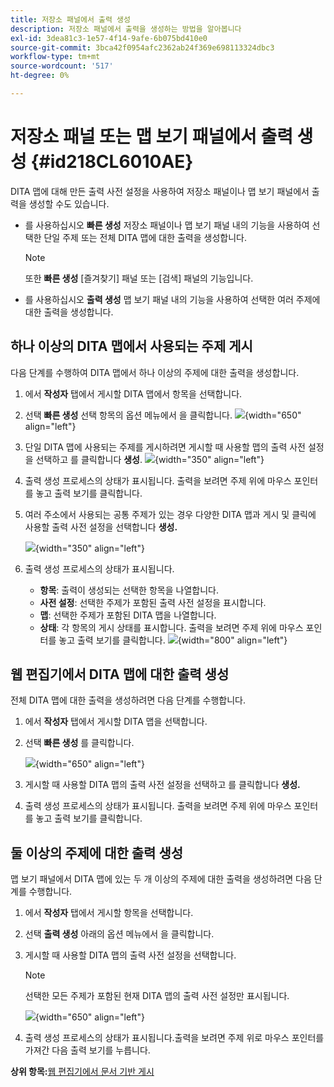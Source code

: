 ```yaml
---
title: 저장소 패널에서 출력 생성
description: 저장소 패널에서 출력을 생성하는 방법을 알아봅니다
exl-id: 3dea81c3-1e57-4f14-9afe-6b075bd410e0
source-git-commit: 3bca42f0954afc2362ab24f369e698113324dbc3
workflow-type: tm+mt
source-wordcount: '517'
ht-degree: 0%

---
```


# 저장소 패널 또는 맵 보기 패널에서 출력 생성 {#id218CL6010AE}

DITA 맵에 대해 만든 출력 사전 설정을 사용하여 저장소 패널이나 맵 보기 패널에서 출력을 생성할 수도 있습니다.

- 를 사용하십시오 **빠른 생성** 저장소 패널이나 맵 보기 패널 내의 기능을 사용하여 선택한 단일 주제 또는 전체 DITA 맵에 대한 출력을 생성합니다.

   >[!NOTE]
   >
   > 또한 **빠른 생성** [즐겨찾기] 패널 또는 [검색] 패널의 기능입니다.

- 를 사용하십시오 **출력 생성** 맵 보기 패널 내의 기능을 사용하여 선택한 여러 주제에 대한 출력을 생성합니다.

## 하나 이상의 DITA 맵에서 사용되는 주제 게시

다음 단계를 수행하여 DITA 맵에서 하나 이상의 주제에 대한 출력을 생성합니다.

1. 에서 **작성자** 탭에서 게시할 DITA 맵에서 항목을 선택합니다.

1. 선택 **빠른 생성** 선택 항목의 옵션 메뉴에서 을 클릭합니다.
   ![](images/select-topic-options-menu_cs.png){width="650" align="left"}

1. 단일 DITA 맵에 사용되는 주제를 게시하려면 게시할 때 사용할 맵의 출력 사전 설정을 선택하고 를 클릭합니다 **생성**.
   ![](images/select-preset_cs.png){width="350" align="left"}

1. 출력 생성 프로세스의 상태가 표시됩니다. 출력을 보려면 주제 위에 마우스 포인터를 놓고 출력 보기를 클릭합니다.

1. 여러 주소에서 사용되는 공통 주제가 있는 경우 다양한 DITA 맵과 게시 및 클릭에 사용할 출력 사전 설정을 선택합니다 **생성.**

   ![](images/select-preset-multiple-maps_cs.png){width="350" align="left"}

1. 출력 생성 프로세스의 상태가 표시됩니다.

   - **항목**: 출력이 생성되는 선택한 항목을 나열합니다.
   - **사전 설정**: 선택한 주제가 포함된 출력 사전 설정을 표시합니다.
   - **맵**: 선택한 주제가 포함된 DITA 맵을 나열합니다.
   - **상태**: 각 항목의 게시 상태를 표시합니다.
출력을 보려면 주제 위에 마우스 포인터를 놓고 출력 보기를 클릭합니다.
      ![](images/output-multiple-maps_cs.png){width="800" align="left"}


## 웹 편집기에서 DITA 맵에 대한 출력 생성

전체 DITA 맵에 대한 출력을 생성하려면 다음 단계를 수행합니다.

1. 에서 **작성자** 탭에서 게시할 DITA 맵을 선택합니다.

1. 선택 **빠른 생성** 를 클릭합니다.

   ![](images/select-map-options-menu_cs.png){width="650" align="left"}

1. 게시할 때 사용할 DITA 맵의 출력 사전 설정을 선택하고 를 클릭합니다 **생성.**

1. 출력 생성 프로세스의 상태가 표시됩니다. 출력을 보려면 주제 위에 마우스 포인터를 놓고 출력 보기를 클릭합니다.


## 둘 이상의 주제에 대한 출력 생성

맵 보기 패널에서 DITA 맵에 있는 두 개 이상의 주제에 대한 출력을 생성하려면 다음 단계를 수행합니다.

1. 에서 **작성자** 탭에서 게시할 항목을 선택합니다.

1. 선택 **출력 생성** 아래의 옵션 메뉴에서 을 클릭합니다.

1. 게시할 때 사용할 DITA 맵의 출력 사전 설정을 선택합니다.

   >[!NOTE]
   >
   > 선택한 모든 주제가 포함된 현재 DITA 맵의 출력 사전 설정만 표시됩니다.

   ![](images/generate-output-multiple-topics_cs.png){width="650" align="left"}

1. 출력 생성 프로세스의 상태가 표시됩니다.출력을 보려면 주제 위로 마우스 포인터를 가져간 다음 출력 보기를 누릅니다.


**상위 항목:**[&#x200B;웹 편집기에서 문서 기반 게시](web-editor-article-publishing.md)
